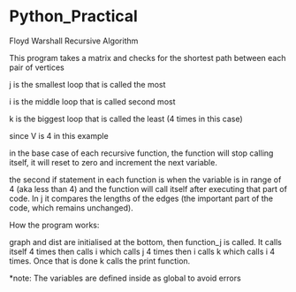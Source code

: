 # Python_Practical
Floyd Warshall Recursive Algorithm


This program takes a matrix and checks for the shortest path between each pair of vertices

j  is the smallest loop that is called the most
 
i  is the middle loop that is called second most

k  is the biggest loop that is called the least (4 times in this case)

since V is 4 in this example

in the base case of each recursive function, the function will stop calling itself, it will reset to zero and increment the next variable.

the second if statement in each function is when the variable is in range of 4 (aka less than 4) and the function will call itself after executing that part of code. In j it compares the lengths of the edges (the important part of the code, which remains unchanged).

How the program works:

graph and dist are  initialised at the bottom, then function_j is called. It calls itself 4 times then calls i which calls j 4 times then i calls k which calls i 4 times. Once that is done k calls the print function.


*note: The variables are defined inside as global to avoid errors